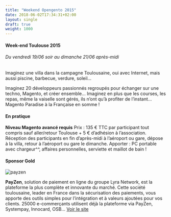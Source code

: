 ```yaml
---
title: "Weekend Opengento 2015"
date: 2018-06-02T17:34:31+02:00
layout: single
draft: true
weight: 1000
---
```


#### Week-end Toulouse 2015

###### Du vendredi 19/06 soir au dimanche 21/06 après-midi

Imaginez une villa dans la campagne Toulousaine, oui avec Internet, mais aussi piscine, barbecue, verdure, soleil...

Imaginez 20 développeurs passionnés regroupés pour échanger sur une techno, Magento, et créer ensemble…
Imaginez en plus que les courses, les repas, même la vaiselle sont gérés, ils n’ont qu’à profiter de l’instant…
Magento Paradise à la Française en somme !

#### En pratique

**Niveau Magento avancé requis**
Prix : 135 € TTC par participant tout compris sauf aller/retour Toulouse + 5 € d’adhésion à l’association.
Réception des participants en fin d’après-midi à l’aéroport ou gare, dépose à la villa, retour à l’aéroport ou gare le dimanche.
Apporter : PC portable avec chargeur^^, affaires personnelles, serviette et maillot de bain !

#### Sponsor Gold

![payzen](https://raw.githubusercontent.com/opengento/site-opengento/master/static/img/partners/logo-payzen.jpg)

**PayZen**, solution de paiement en ligne du groupe Lyra Network, est la plateforme la plus complète et innovante du marché. Cette société toulousaine, leader en France dans la sécurisation des paiements, vous apporte des outils simples pour l’intégration et à valeurs ajoutées pour vos clients. 25000 e-commerçants utilisent déjà la plateforme via PayZen, Systempay, Innocard, OSB…
[Voir le site](https://payzen.eu/)